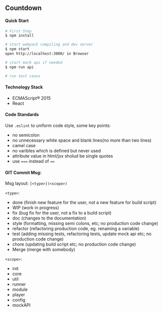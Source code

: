 ## Countdown

#### Quick Start
```bash
# First Step
$ npm install

# start webpack compiling and dev server
$ npm start
open http://localhost:3000/ in Browser

# start mock api if needed
$ npm run api

# run test cases

```

#### Technology Stack
- ECMAScript® 2015
- React

#### Code Standards
Use `.eslint` to uniform code style, some key points:
- no semicolon
- no unnecessary white space and blank lines(no more than two lines)
- camel case
- no varibles which is defined but never used
- attribute value in html/jsx sholud be single quotes
- use `===` instead of `==`

#### GIT Commit Msg:
Msg layout: `[<type>](<scope>)`

`<type>`:
- done (finish new feature for the user, not a new feature for build script)
- WIP (work in progress)
- fix (bug fix for the user, not a fix to a build script)
- doc (changes to the documentation)
- style (formatting, missing semi colons, etc; no production code change)
- refactor (refactoring production code, eg. renaming a variable)
- test (adding missing tests, refactoring tests, update mock api etc; no production code change)
- chore (updating build script etc; no production code change)
- Merge (merge with somebody)

`<scope>`:
- init
- core
- util
- runner
- module
- player
- config
- mockAPI